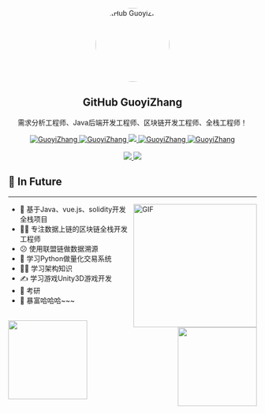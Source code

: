 <!--
 * @Author: GuoyiZhang
 * @LastEditors: GuoyiZhang
 * @email: 1806242240@qq.com
 * @github: https://github.com/GuoyiZhang
 * @Date: 2022-01-07 18:18:32
 * @LastEditTime: 2022-01-07 18:26:21
 * @Description: Modify here please
-->

<p align="center">
 <img width="150px" style="border-radius: 75px" src="https://avatars.githubusercontent.com/u/17961901?s=400&u=20ff8027db58461cb2d8e15c3b5be3b5ff522be2&v=4" align="center" alt="GitHub GuoyiZhang" />
 <h2 align="center">GitHub GuoyiZhang</h2>
 <p align="center">需求分析工程师、Java后端开发工程师、区块链开发工程师、全栈工程师！</p>
</p>

[comment]: <> (https://github.com/anuraghazra/github-readme-stats/blob/master/docs/readme_cn.md)

  <p align="center">
    <a href="https://github.com/GuoyiZhang">
      <img alt="GuoyiZhang" src="https://img.shields.io/badge/Java-4%E5%B9%B4-brightgreen?style=flat&logo=java" />
    </a>    
<a href="https://github.com/GuoyiZhang">
      <img alt="GuoyiZhang" src="https://img.shields.io/badge/Solidity-3%E5%B9%B4-blueviolet?style=flat&logo=solidity" />
    </a>
    <a href="https://github.com/GuoyiZhang">
      <img src="https://img.shields.io/badge/PHP-2%E5%B9%B4-blue?style=flat&logo=php" />
    </a>
    <a href="https://github.com/GuoyiZhang">
      <img alt="GuoyiZhang" src="https://img.shields.io/badge/VUE.js-1%E5%B9%B4-orange?style=flat&logo=vue.js" />
    </a>
    <a href="https://github.com/GuoyiZhang">
      <img alt="GuoyiZhang" src="https://img.shields.io/badge/Android-1.5%E5%B9%B4-ff69b4?style=flat&logo=android" />
    </a>
    <br />
    <br />
    <a href="http://WWW.GUOYI.PRO">
      <img src="https://img.shields.io/badge/个人简历%20VIEW-WWW.Guoyi.Pro%20%E2%86%92-gray.svg?colorA=655BE1&colorB=4F44D6&style=for-the-badge"/>
    </a>
    <a href="https://blog.csdn.net/qq_28505809">
      <img src="https://img.shields.io/badge/个人博客%20VIEW-BLOG.CSDN.NET%20%E2%86%92-gray.svg?colorA=61c265&colorB=4CAF50&style=for-the-badge"/>
    </a>
  </p>

[comment]: <> (https://www.shields.io/category/size)

## 📝 In Future

----

<img align="right" alt="GIF" width="250px" src="https://i.pinimg.com/originals/e4/26/70/e426702edf874b181aced1e2fa5c6cde.gif" />

- 🚧 基于Java、vue.js、solidity开发全栈项目
- 🤦‍♂️ 专注数据上链的区块链全栈开发工程师
- 😕 使用联盟链做数据溯源
- 🤔 学习Python做量化交易系统
- 🐱‍🏍 学习架构知识
- ✍️ 学习游戏Unity3D游戏开发
- 🤪 考研
- 👻 暴富哈哈哈~~~

<br />
<div>
  <a href="https://github.com/GuoyiZhang"> 
    <img align="left" height="160px" src="https://github-readme-stats.vercel.app/api?username=GuoyiZhang&show_icons=true&theme=gotham" />
  </a>
  <a href="https://github.com/GuoyiZhang"> 
    <img align="right"  height="160px" src="https://github-readme-stats.vercel.app/api/top-langs/?username=GuoyiZhang&show_icons=true&layout=compact&theme=gotham"/>
  </a>
</div>
<br />
